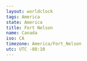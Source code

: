 ```yaml
---
layout: worldclock
tags: America
state: America
title: Fort Nelson
name: Canada
iso: CA
timezone: America/Fort_Nelson
utc: UTC -08:10
---
```



